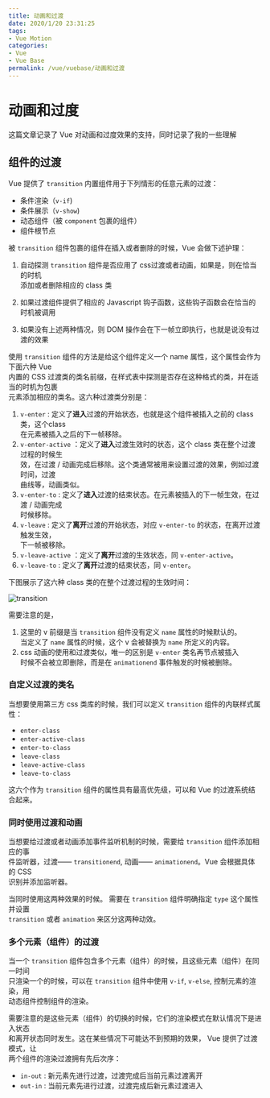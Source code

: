 ```yaml
---
title: 动画和过渡
date: 2020/1/20 23:31:25
tags:
- Vue Motion
categories:
- Vue
- Vue Base
permalink: /vue/vuebase/动画和过渡
---
```

# 动画和过度

这篇文章记录了 Vue 对动画和过度效果的支持，同时记录了我的一些理解

## **组件的过渡**
Vue 提供了 `transition` 内置组件用于下列情形的任意元素的过渡：
- 条件渲染（`v-if`)
- 条件展示（`v-show`)
- 动态组件（被 `component` 包裹的组件）
- 组件根节点

被 `transition` 组件包裹的组件在插入或者删除的时候，Vue 会做下述护理：  

1. 自动探测 `transition` 组件是否应用了 css过渡或者动画，如果是，则在恰当的时机  
   添加或者删除相应的 class 类

2. 如果过渡组件提供了相应的 Javascript 钩子函数，这些钩子函数会在恰当的时机被调用  

3. 如果没有上述两种情况，则 DOM 操作会在下一帧立即执行，也就是说没有过渡的效果

使用 `transition` 组件的方法是给这个组件定义一个 name 属性，这个属性会作为下面六种 Vue  
内置的 CSS 过渡类的类名前缀，在样式表中探测是否存在这种格式的类，并在适当的时机为包裹  
元素添加相应的类名。这六种过渡类分别是：  

1. `v-enter` : 定义了**进入**过渡的开始状态，也就是这个组件被插入之前的 class 类，这个class  
   在元素被插入之后的下一帧移除。  
2. `v-enter-active` ：定义了**进入**过渡生效时的状态，这个 class 类在整个过渡过程的时候生  
   效，在过渡 / 动画完成后移除。这个类通常被用来设置过渡的效果，例如过渡时间，过渡  
   曲线等，动画类似。
3. `v-enter-to` : 定义了**进入**过渡的结束状态。在元素被插入的下一帧生效，在过渡 / 动画完成  
   时候移除。
4. `v-leave` : 定义了**离开**过渡的开始状态，对应 `v-enter-to` 的状态，在离开过渡触发生效，  
   下一帧被移除。
5. `v-leave-active` ：定义了**离开**过渡的生效状态，同 `v-enter-active`。
6. `v-leave-to` : 定义了**离开**过渡的结束状态，同 `v-enter`。
   
下图展示了这六种 class 类的在整个过渡过程的生效时间：  

![transition](/yukino-blog/images/transition.png)

需要注意的是，  
1. 这里的 v 前缀是当 `transition` 组件没有定义 `name` 属性的时候默认的。  
当定义了 `name` 属性的时候，这个 v 会被替换为 `name` 所定义的内容。
2. css 动画的使用和过渡类似，唯一的区别是 `v-enter` 类名再节点被插入  
时候不会被立即删除，而是在 `animationend` 事件触发的时候被删除。

### **自定义过渡的类名**

当想要使用第三方 css 类库的时候，我们可以定义 `transition` 组件的内联样式属性：  

- `enter-class`
- `enter-active-class`
- `enter-to-class`
- `leave-class`
- `leave-active-class`
- `leave-to-class`

这六个作为 `transition` 组件的属性具有最高优先级，可以和 Vue 的过渡系统结合起来。

### **同时使用过渡和动画**

当想要给过渡或者动画添加事件监听机制的时候，需要给 `transition` 组件添加相应的事  
件监听器，过渡—— `transitionend`, 动画—— `animationend`。Vue 会根据具体的 CSS  
识别并添加监听器。  

当同时使用这两种效果的时候。 需要在 `transition` 组件明确指定 `type` 这个属性并设置  
`transition` 或者 `animation` 来区分这两种动效。

### **多个元素（组件）的过渡**
当一个 `transition` 组件包含多个元素（组件）的时候，且这些元素（组件）在同一时间  
只渲染一个的时候，可以在 `transition` 组件中使用 `v-if`, `v-else`, 控制元素的渲染，用  
动态组件控制组件的渲染。  

需要注意的是这些元素（组件）的切换的时候，它们的渲染模式在默认情况下是进入状态  
和离开状态同时发生。这在某些情况下可能达不到预期的效果， Vue 提供了过渡模式，让  
两个组件的渲染过渡拥有先后次序：  

- `in-out` : 新元素先进行过渡，过渡完成后当前元素过渡离开
- `out-in` : 当前元素先进行过渡，过渡完成后新元素过渡进入  

